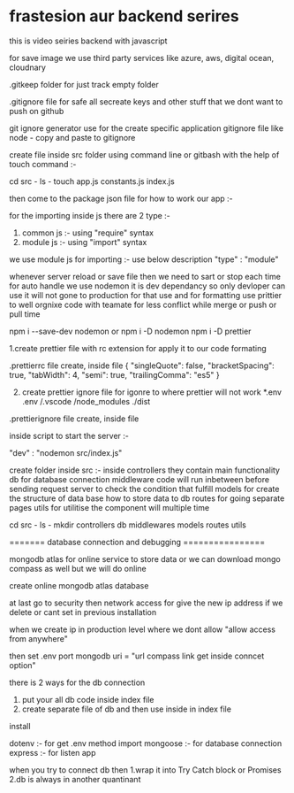 # frastesion aur backend serires

this is video seiries backend with javascript

for save image we use third party services like azure, aws, digital ocean, cloudnary

.gitkeep folder for just track empty folder

.gitignore file for safe all secreate keys and other stuff that we dont want to push on github

git ignore generator use for the create specific application gitignore file like node - copy and paste to gitignore

create file inside src folder using command line or gitbash with the help of touch command :-

cd src - ls - touch app.js constants.js index.js

then come to the package json file for how to work our app :-

for the importing inside js there are 2 type :-

1. common js :- using "require" syntax
2. module js :- using "import" syntax

we use module js for importing :- use below description
"type" : "module"

whenever server reload or save file then we need to sart or stop each time for auto handle we use nodemon
it is dev dependancy so only devloper can use it will not gone to production for that use
and for formatting use prittier to well orgnixe code with teamate for less conflict while merge or push or pull time

npm i --save-dev nodemon or npm i -D nodemon
npm i -D prettier

1.create prettier file with rc extension for apply it to our code formating

.prettierrc file create, inside file
{
"singleQuote": false,
"bracketSpacing": true,
"tabWidth": 4,
"semi": true,
"trailingComma": "es5"
}

2. create prettier ignore file for igonre to where prettier will not work
   \*.env
   .env
   /.vscode
   /node_modules
   ./dist

.prettierignore file create, inside file

inside script to start the server :-

"dev" : "nodemon src/index.js"

create folder inside src :-
inside controllers they contain main functionality
db for database connection
middleware code will run inbetween before sending request server to check the condition that fulfill
models for create the structure of data base how to store data to db
routes for going separate pages
utils for utilitise the component will multiple time

cd src - ls - mkdir controllers db middlewares models routes utils

======= database connection and debugging ================

mongodb atlas for online service to store data or we can download mongo compass as well
but we will do online

create online mongodb atlas database

at last go to security then network access for give the new ip address if we delete or cant set in previous installation

when we create ip in production level where we dont allow "allow access from anywhere"

then set .env
port
mongodb uri = "url compass link get inside conncet option"

there is 2 ways for the db connection

1. put your all db code inside index file
2. create separate file of db and then use inside in index file

install

dotenv :- for get .env method import
mongoose :- for database connection
express :- for listen app

when you try to connect db then
1.wrap it into Try Catch block or Promises
2.db is always in another quantinant
